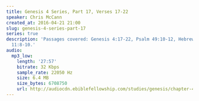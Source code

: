 ```yaml
---
title: Genesis 4 Series, Part 17, Verses 17-22
speaker: Chris McCann
created_at: 2016-04-21 21:00
slug: genesis-4-series-part-17
series: true
description: 'Passages covered: Genesis 4:17-22, Psalm 49:10-12, Hebrews 13:14, Hebrews
  11:8-10.'
audio:
  mp3_low:
    length: '27:57'
    bitrate: 32 Kbps
    sample_rate: 22050 Hz
    size: 6.4 MB
    size_bytes: 6708750
    url: http://audiocdn.ebiblefellowship.com/studies/genesis/chapter-4/2016.04.21_McCann_-_Genesis_4_Series_Part_17.mp3
---
```

